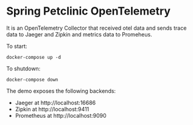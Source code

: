 # Spring Petclinic OpenTelemetry

It is an OpenTelemetry Collector that received otel data and sends trace data to Jaeger and Zipkin and metrics data to Promeheus.

To start:
```shell
docker-compose up -d
```

To shutdown:
```shell
docker-compose down
```

The demo exposes the following backends:

- Jaeger at http://localhost:16686
- Zipkin at http://localhost:9411
- Prometheus at http://localhost:9090 
